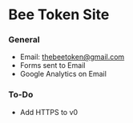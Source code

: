 # Bee Token Site

### General
- Email: thebeetoken@gmail.com
- Forms sent to Email
- Google Analytics on Email

### To-Do
- Add HTTPS to v0

